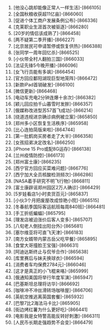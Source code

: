 
1. [他没心跳却能像正常人一样生活]-[866105]
1. [全国秋粮收获超11亿亩]-[866060]
1. [促进个体工商户发展条例公布]-[866336]
1. [克莱职业生涯首次被驱逐]-[866280]
1. [20岁的情侣该成熟了]-[866458]
1. [两不疑第二季开播]-[866227]
1. [北京居民可申请暂停或恢复供热]-[866388]
1. [张同学一周年回忆杀]-[866525]
1. [小伙带全村人翻拍三国]-[866033]
1. [法证先锋5今晚开播]-[866096]
1. [女飞行员能有多飒]-[866454]
1. [官方回应鄱阳湖现巨型地笼阵]-[866472]
1. [新款iPad首销破发]-[866100]
1. [微信更新]-[866468]
1. [电动车充电2分钟连爆十余次]-[866382]
1. [颖儿回应拍千山暮雪时发胖]-[866357]
1. [俄媒称改进型苏57首飞成功]-[866214]
1. [绕道违规进京确诊病例被立案]-[865850]
1. [郑州多小区恢复生活秩序]-[865958]
1. [比心连拍简版来啦]-[864744]
1. [第一批鹤岗买房者走了大半]-[866358]
1. [女孩招弟决定改名]-[866250]
1. [iPhone 15 Pro或配8G运存]-[866138]
1. [兰州疫情防控]-[866173]
1. [郑州富士康]-[866235]
1. [西宁官方回应买菜难问题]-[866776]
1. [西宁加大全员核酸检测频次]-[866286]
1. [NASA着手研究不明飞行物]-[866811]
1. [富士康辟谣郑州园区2万人确诊]-[866429]
1. [5岁娃看店1小时卖货百元]-[865837]
1. [小伙3个月把废屋改成惊艳小院]-[866515]
1. [冬春航季国际客运航班每周840班]-[866481]
1. [手工折纸蝙蝠]-[865795]
1. [理发店被迫涨价后客人变多]-[865707]
1. [八旬老人倒挂出阳台外]-[865681]
1. [塞尔维亚将可直飞天津]-[866183]
1. [南方女婿带内蒙古岳父吃早餐]-[865895]
1. [食堂大哥撞脸王宝强]-[866631]
1. [阿迪达斯终止与侃爷合作]-[865638]
1. [库里赛后与妹夫换球衣]-[866594]
1. [消费者车均保费2784元]-[866046]
1. [这才是真正的小飞棍来咯]-[865999]
1. [俄通知美国将举行年度军演]-[865947]
1. [巴基斯坦总理将访华]-[866692]
1. [咖啡冲不冲丝滑转场咖啡屋]-[866706]
1. [英航空推逃离英国套餐]-[865932]
1. [巴黎7比2海法马卡比]-[865905]
1. [街边烤红薯为什么更好吃]-[866441]
1. [电影我是女特警高能反转好刺激]-[866311]
1. [人民币长期走强趋势不会变]-[866479]